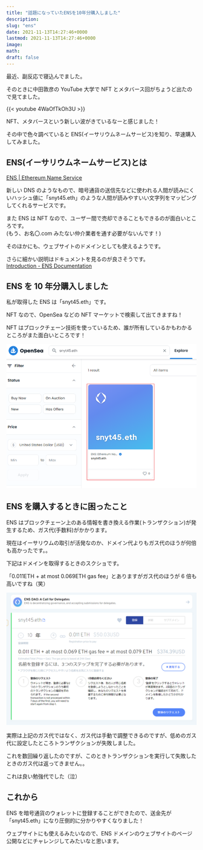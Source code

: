 ```yaml
---
title: "話題になっていたENSを10年分購入しました"
description:
slug: "ens"
date: 2021-11-13T14:27:46+0000
lastmod: 2021-11-13T14:27:46+0000
image:
math:
draft: false
---
```


最近、副反応で寝込んでました。

そのときに中田敦彦の YouTube 大学で NFT とメタバース回がちょうど出たので見てました。

{{< youtube 4WaOfTkOh3U >}}

NFT、メタバースという新しい波がきているなーと感じました！

その中で色々調べていると ENS(イーサリウムネームサービス)を知り、早速購入してみました。

## ENS(イーサリウムネームサービス)とは

[ENS \| Ethereum Name Service](https://ens.domains/ja/)

新しい DNS のようなもので、暗号通貨の送信先などに使われる人間が読みにくいハッシュ値に「snyt45.eth」のような人間が読みやすいい文字列をマッピングしてくれるサービスです。

また ENS は NFT なので、ユーザー間で売却できることもできるのが面白いところです。  
(もう、お名〇.com みたない仲介業者を通す必要がないんです！)

そのほかにも、ウェブサイトのドメインとしても使えるようです。

さらに細かい説明はドキュメントを見るのが良さそうです。  
[Introduction \- ENS Documentation](https://docs.ens.domains/)

## ENS を 10 年分購入しました

私が取得した ENS は「snyt45.eth」です。

NFT なので、OpenSea などの NFT マーケットで検索して出てきますね！

NFT はブロックチェーン技術を使っているため、誰が所有しているかもわかるところがまた面白いところです！

![OpenSea](Snipaste_2021-11-13_18-59-28.png)

## ENS を購入するときに困ったこと

ENS はブロックチェーン上のある情報を書き換える作業(トランザクション)が発生するため、ガス代(手数料)がかかります。

現在はイーサリウムの取引が活発なのか、ドメイン代よりもガス代のほうが何倍も高かったです。。

下記はドメインを取得するときのスクショです。

「0.011ETH + at most 0.069ETH gas fee」とありますがガス代のほうが 6 倍も高いですね（笑）

![ens.png](ens.png)

実際は上記のガス代ではなく、ガス代は手動で調整できるのですが、低めのガス代に設定したところトランザクションが失敗しました。

これを数回繰り返したのですが、このときトランザクションを実行して失敗したときのガス代は返ってきません。。

これは良い勉強代でした（泣）

## これから

ENS を暗号通貨のウォレットに登録することができたので、送金先が「snyt45.eth」になり圧倒的に分かりやすくなりました！

ウェブサイトにも使えるみたいなので、ENS ドメインのウェブサイトのページ公開などにチャレンジしてみたいなと思います。

